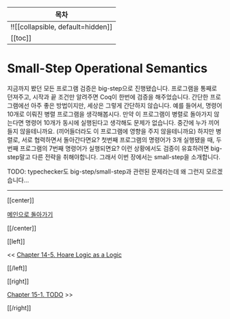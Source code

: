 | 목차 |
|-------------------|
|!![[collapsible, default=hidden]]  |
|[[toc]]|

# Small-Step Operational Semantics

지금까지 봤던 모든 프로그램 검증은 big-step으로 진행됐습니다. 프로그램을 통째로 던져주고, 시작과 끝 조건만 알려주면 Coq이 한번에 검증을 해주었습니다. 간단한 프로그램에선 아주 좋은 방법이지만, 세상은 그렇게 간단하지 않습니다. 예를 들어서, 명령어 10개로 이뤄진 병렬 프로그램을 생각해봅시다. 만약 이 프로그램이 병렬로 돌아가지 않는다면 명령어 10개가 동시에 실행된다고 생각해도 문제가 없습니다. 중간에 누가 끼어들지 않을테니까요. (끼어들더라도 이 프로그램에 영향을 주지 않을테니까요) 하지만 병렬로, 서로 협력하면서 돌아간다면요? 첫번째 프로그램의 명령어가 3개 실행됐을 때, 두번째 프로그램의 7번째 명령어가 실행되면요? 이런 상황에서도 검증이 유효하려면 big-step말고 다른 전략을 취해야합니다. 그래서 이번 장에서는 small-step을 소개합니다.

TODO: typechecker도 big-step/small-step과 관련된 문제라는데 왜 그런지 모르겠습니다...

---

[[center]]

[메인으로 돌아가기](index.html)

[[/center]]

[[left]]

<< [Chapter 14-5. Hoare Logic as a Logic](Chap14-5.html)

[[/left]]

[[right]]

[Chapter 15-1. TODO](Chap15-1.html) >>

[[/right]]